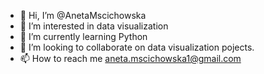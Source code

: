 - 👋 Hi, I’m @AnetaMscichowska
- 👀 I’m interested in data visualization
- 🌱 I’m currently learning Python
- 💞️ I’m looking to collaborate on data visualization pojects.
- 📫 How to reach me aneta.mscichowska1@gmail.com

<!---
AnetaMscichowska/AnetaMscichowska is a ✨ special ✨ repository because its `README.md` (this file) appears on your GitHub profile.
You can click the Preview link to take a look at your changes.
--->
